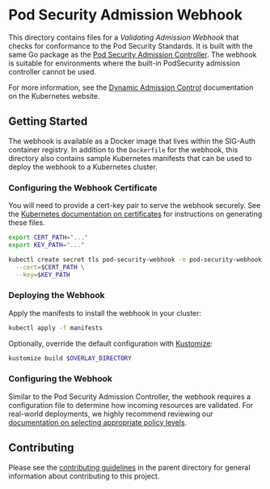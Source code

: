 # Pod Security Admission Webhook

This directory contains files for a _Validating Admission Webhook_ that checks for conformance to the Pod Security Standards. It is built with the same Go package as the [Pod Security Admission Controller](https://kubernetes.io/docs/concepts/security/pod-security-admission/). The webhook is suitable for environments where the built-in PodSecurity admission controller cannot be used.

For more information, see the [Dynamic Admission Control](https://kubernetes.io/docs/reference/access-authn-authz/extensible-admission-controllers/) documentation on the Kubernetes website.

## Getting Started

The webhook is available as a Docker image that lives within the SIG-Auth container registry. In addition to the `Dockerfile` for the webhook, this directory also contains sample Kubernetes manifests that can be used to deploy the webhook to a Kubernetes cluster.

### Configuring the Webhook Certificate

You will need to provide a cert-key pair to serve the webhook securely. See the [Kubernetes documentation on certificates](https://kubernetes.io/docs/tasks/administer-cluster/certificates/#cfssl) for instructions on generating these files.

```bash
export CERT_PATH="..."
export KEY_PATH="..."

kubectl create secret tls pod-security-webhook -n pod-security-webhook \
  --cert=$CERT_PATH \
  --key=$KEY_PATH
```

### Deploying the Webhook

Apply the manifests to install the webhook in your cluster:

```bash
kubectl apply -f manifests
```

Optionally, override the default configuration with [Kustomize](https://kustomize.io):

```bash
kustomize build $OVERLAY_DIRECTORY
```

### Configuring the Webhook

Similar to the Pod Security Admission Controller, the webhook requires a configuration file to determine how incoming resources are validated. For real-world deployments, we highly recommend reviewing our [documentation on selecting appropriate policy levels](https://kubernetes.io/docs/tasks/configure-pod-container/migrate-from-psp/#steps).

## Contributing

Please see the [contributing guidelines](../CONTRIBUTING.md) in the parent directory for general information about contributing to this project.
